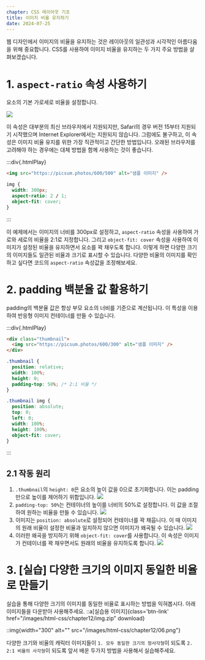 ```yaml
---
chapter: CSS 레이아웃 기초
title: 이미지 비율 유지하기
date: 2024-07-25
---
```


웹 디자인에서 이미지의 비율을 유지하는 것은 레이아웃의 일관성과 시각적인 아름다움을 위해 중요합니다. CSS를 사용하여 이미지 비율을 유지하는 두 가지 주요 방법을 살펴보겠습니다.

# 1. `aspect-ratio` 속성 사용하기

요소의 기본 가로세로 비율을 설정합니다.

![](/images/html-css/chapter12/01.png)

이 속성은 대부분의 최신 브라우저에서 지원되지만, Safari의 경우 버전 15부터 지원되기 시작했으며 Internet Explorer에서는 지원되지 않습니다. 그럼에도 불구하고, 이 속성은 이미지 비율 유지를 위한 가장 직관적이고 간단한 방법입니다. 오래된 브라우저를 고려해야 하는 경우에는 대체 방법을 함께 사용하는 것이 좋습니다.

:::div{.htmlPlay}

```html
<img src="https://picsum.photos/600/500" alt="샘플 이미지" />
```

```css
img {
  width: 300px;
  aspect-ratio: 2 / 1;
  object-fit: cover;
}
```

:::

이 예제에서는 이미지의 너비를 300px로 설정하고, `aspect-ratio` 속성을 사용하여 가로와 세로의 비율을 2:1로 지정합니다. 그리고 `object-fit: cover` 속성을 사용하여 이미지가 설정된 비율을 유지하면서 요소를 꽉 채우도록 합니다. 이렇게 하면 다양한 크기의 이미지들도 일관된 비율과 크기로 표시할 수 있습니다.
다양한 비율의 이미지를 확인하고 싶다면 코드의 `aspect-ratio` 속성값을 조정해보세요.

# 2. padding 백분율 값 활용하기

padding의 백분율 값은 항상 부모 요소의 너비를 기준으로 계산됩니다. 이 특성을 이용하여 반응형 이미지 컨테이너를 만들 수 있습니다.

:::div{.htmlPlay}

```html
<div class="thumbnail">
  <img src="https://picsum.photos/600/300" alt="샘플 이미지" />
</div>
```

```css
.thumbnail {
  position: relative;
  width: 100%;
  height: 0;
  padding-top: 50%; /* 2:1 비율 */
}

.thumbnail img {
  position: absolute;
  top: 0;
  left: 0;
  width: 100%;
  height: 100%;
  object-fit: cover;
}
```

:::

## 2.1 작동 원리

1. `.thumbnail`의 `height: 0`은 요소의 높이 값을 0으로 초기화합니다. 이는 padding만으로 높이를 제어하기 위함입니다.
   ![](/images/html-css/chapter12/02.png)
2. `padding-top: 50%`는 컨테이너의 높이를 너비의 50%로 설정합니다. 이 값을 조절하여 원하는 비율을 만들 수 있습니다.
   ![](/images/html-css/chapter12/03.png)
3. 이미지는 `position: absolute`로 설정되어 컨테이너를 꽉 채웁니다. 이 때 이미지의 원래 비율이 설정한 비율과 일치하지 않으면 이미지가 왜곡될 수 있습니다.
   ![](/images/html-css/chapter12/04.png)
4. 이러한 왜곡을 방지하기 위해 `object-fit: cover`를 사용합니다. 이 속성은 이미지가 컨테이너를 꽉 채우면서도 원래의 비율을 유지하도록 합니다.
   ![](/images/html-css/chapter12/05.png)

# 3. [실습] 다양한 크기의 이미지 동일한 비율로 만들기

실습을 통해 다양한 크기의 이미지를 동일한 비율로 표시하는 방법을 익혀봅시다.
아래 이미지들을 다운받아 사용해주세요.
::a[실습용 이미지]{class='btn-link' href="/images/html-css/chapter12/img.zip" download}

::img{width="300" alt="" src="/images/html-css/chapter12/06.png"}

다양한 크기와 비율의 캐릭터 이미지들이 `1. 모두 동일한 크기의 정사각형`이 되도록 `2. 2:1 비율의 사각형`이 되도록 앞서 배운 두가지 방법을 사용해서 실습해주세요.
